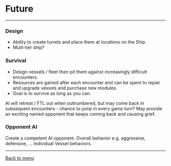 # Future
* * *

### Design

* Ability to create turrets and place them at locations on the Ship.
* Mulit-tier ship?

### Survival

* Design vessels / fleet then pit them against increasingly difficult encounters. 
* Resources are gained after each encounter and can be spent to repair and upgrade vessels and purchase new modules. 
* Goal is to survive as long as you can.

AI will retreat / FTL out when outnumbered, but may come back in subsequent encounters - chance to jump in every game turn?
May provide an exciting named opponent that keeps coming back and causing grief.

### Opponent AI
Create a competent AI opponent. Overall behavior e.g. aggressive, defensive, ... individual Vessel behaviors.

* * *
[Back to menu](README.md)

